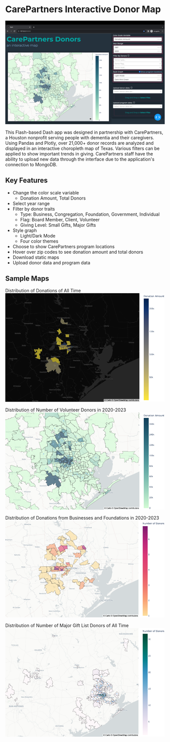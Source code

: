 # CarePartners Interactive Donor Map

<img src="readme_images/carepartners_map_preview.png">

This Flash-based Dash app was designed in partnership with CarePartners, a Houston nonprofit serving people with dementia and their caregivers. Using Pandas and Plotly, over 21,000+ donor records are analyzed and displayed in an interactive choropleth map of Texas. Various filters can be applied to show important trends in giving. CarePartners staff have the ability to upload new data through the interface due to the application's connection to MongoDB.

## Key Features

* Change the color scale variable
    - Donation Amount, Total Donors
* Select year range
* Filter by donor traits
    - Type: Business, Congregation, Foundation, Government, Individual
    - Flag: Board Member, Client, Volunteer
    - Giving Level: Small Gifts, Major Gifts
* Style graph
    - Light/Dark Mode
    - Four color themes
* Choose to show CarePartners program locations
* Hover over zip codes to see donation amount and total donors
* Download static maps
* Upload donor data and program data

## Sample Maps

Distribution of Donations of All Time
<img src="readme_images/donationAmount_2020-2023_business-foundation.png">

Distribution of Number of Volunteer Donors in 2020-2023
<img src="readme_images/donationAmount_all.png">

Distribution of Donations from Businesses and Foundations in 2020-2023
<img src="readme_images/donorNumber_2020-2023_volunteers.png">

Distribution of Number of Major Gift List Donors of All Time
<img src="readme_images/donorNumber_all_majorGiftList.png">